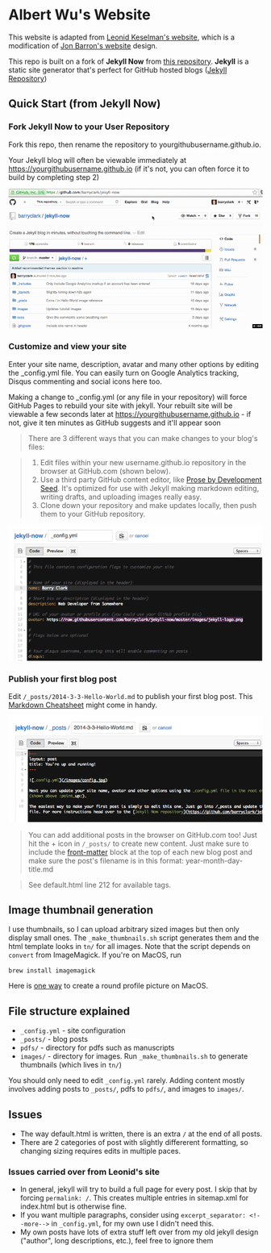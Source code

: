 # Albert Wu's Website

This website is adapted from [Leonid Keselman's website](https://leonidk.com), which is a modification of [Jon Barron's website](https://jonbarron.info/) design.

This repo is built on a fork of **Jekyll Now** from [this repository](https://github.com/barryclark/jekyll-now). **Jekyll** is a static site generator that's perfect for GitHub hosted blogs ([Jekyll Repository](https://github.com/jekyll/jekyll))


## Quick Start (from Jekyll Now)

### Fork Jekyll Now to your User Repository

Fork this repo, then rename the repository to yourgithubusername.github.io.

Your Jekyll blog will often be viewable immediately at <https://yourgithubusername.github.io> (if it's not, you can often force it to build by completing step 2)

![Step 1](/images/step1.gif "Step 1")

### Customize and view your site

Enter your site name, description, avatar and many other options by editing the _config.yml file. You can easily turn on Google Analytics tracking, Disqus commenting and social icons here too.

Making a change to _config.yml (or any file in your repository) will force GitHub Pages to rebuild your site with jekyll. Your rebuilt site will be viewable a few seconds later at <https://yourgithubusername.github.io> - if not, give it ten minutes as GitHub suggests and it'll appear soon

> There are 3 different ways that you can make changes to your blog's files:

> 1. Edit files within your new username.github.io repository in the browser at GitHub.com (shown below).
> 2. Use a third party GitHub content editor, like [Prose by Development Seed](http://prose.io). It's optimized for use with Jekyll making markdown editing, writing drafts, and uploading images really easy.
> 3. Clone down your repository and make updates locally, then push them to your GitHub repository.

![_config.yml](/images/config.png "_config.yml")

### Publish your first blog post

Edit `/_posts/2014-3-3-Hello-World.md` to publish your first blog post. This [Markdown Cheatsheet](http://www.jekyllnow.com/Markdown-Style-Guide/) might come in handy.

![First Post](/images/first-post.png "First Post")

> You can add additional posts in the browser on GitHub.com too! Just hit the + icon in `/_posts/` to create new content. Just make sure to include the [front-matter](http://jekyllrb.com/docs/frontmatter/) block at the top of each new blog post and make sure the post's filename is in this format: year-month-day-title.md

> See default.html line 212 for available tags.

## Image thumbnail generation
I use thumbnails, so I can upload arbitrary sized images but then only display small ones. The `_make_thumbnails.sh` script generates them and the html template looks in `tn/` for all images.
Note that the script depends on `convert` from ImageMagick. If you're on MacOS, run
```
brew install imagemagick
```

Here is [one way](https://discussions.apple.com/thread/7768583?sortBy=best) to create a round profile picture on MacOS.


## File structure explained
* `_config.yml` - site configuration
* `_posts/` - blog posts
* `pdfs/` - directory for pdfs such as manuscripts
* `images/` - directory for images. Run `_make_thumbnails.sh` to generate thumbnails (which lives in `tn/`)

You should only need to edit `_config.yml` rarely.
Adding content mostly involves adding posts to `_posts/`, pdfs to `pdfs/`, and images to `images/`.


## Issues
* The way default.html is written, there is an extra `/` at the end of all posts.
* There are 2 categories of post with slightly differerent formatting, so changing sizing requires edits in multiple paces. 

### Issues carried over from Leonid's site
* In general, jekyll will try to build a full page for every post. I skip that by forcing `permalink: /`. This creates multiple entries in sitemap.xml for index.html but is otherwise fine. 
* If you want multiple paragraphs, consider using `excerpt_separator: <!--more-->` in `_config.yml`, for my own use I didn't need this. 
* My own posts have lots of extra stuff left over from my old jekyll design ("author", long descriptions, etc.), feel free to ignore them